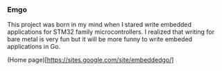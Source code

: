 ### Emgo

This project was born in my mind when I stared write embedded applications for
STM32 family microcontrollers. I realized that writing for bare metal is very
fun but it will be more funny to write embeded applications in Go.

(Home page)[https://sites.google.com/site/embeddedgo/]
